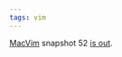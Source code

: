```yaml
---
tags: vim
---
```


[MacVim](/wiki/MacVim) snapshot 52 [is out](http://groups.google.com/group/vim_mac/browse_thread/thread/12f46704b5dfcd53).
